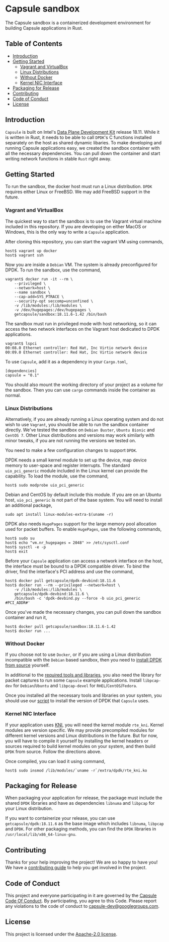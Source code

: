# Capsule sandbox

The Capsule sandbox is a containerized development environment for building Capsule applications in Rust.

## Table of Contents

* [Introduction](#introduction)
* [Getting Started](#getting-started)
  * [Vagrant and VirtualBox](#vagrant-and-virtualbox)
  * [Linux Distributions](#linux-distributions)
  * [Without Docker](#without-docker)
  * [Kernel NIC Interface](#kernel-nic-interface)
* [Packaging for Release](#packaging-for-release)
* [Contributing](#contributing)
* [Code of Conduct](#code-of-conduct)
* [License](#license)

## Introduction

`Capsule` is built on Intel's [Data Plane Development Kit](https://www.dpdk.org/) release 18.11. While it is written in Rust, it needs to be able to call `DPDK`'s C functions installed separately on the host as shared dynamic libaries. To make developing and running Capsule applications easy, we created the sandbox container with all the necessary dependencies. You can pull down the container and start writing network functions in stable `Rust` right away.

## Getting Started

To run the sandbox, the docker host must run a Linux distribution. `DPDK` requires either Linux or FreeBSD. We may add FreeBSD support in the future.

### Vagrant and VirtualBox

The quickest way to start the sandbox is to use the Vagrant virtual machine included in this repository. If you are developing on either MacOS or Windows, this is the only way to write a `Capsule` application.

After cloning this repository, you can start the vagrant VM using commands,

```
host$ vagrant up docker
host$ vagrant ssh
```

Now you are inside a `Debian` VM. The system is already preconfigured for DPDK. To run the sandbox, use the command,

```
vagrant$ docker run -it --rm \
    --privileged \
    --network=host \
    --name sandbox \
    --cap-add=SYS_PTRACE \
    --security-opt seccomp=unconfined \
    -v /lib/modules:/lib/modules \
    -v /dev/hugepages:/dev/hugepages \
    getcapsule/sandbox:18.11.6-1.42 /bin/bash
```

The sandbox must run in privileged mode with host networking, so it can access the two network interfaces on the Vagrant host dedicated to DPDK applications.

```
vagrant$ lspci
00:08.0 Ethernet controller: Red Hat, Inc Virtio network device
00:09.0 Ethernet controller: Red Hat, Inc Virtio network device
```

To use `Capsule`, add it as a dependency in your `Cargo.toml`,

```
[dependencies]
capsule = "0.1"
```

You should also mount the working directory of your project as a volume for the sandbox. Then you can use `cargo` commands inside the container as normal.

### Linux Distributions

Alternatively, if you are already running a Linux operating system and do not wish to use `Vagrant`, you should be able to run the sandbox container directly. We've tested the sandbox on `Debian Buster`, `Ubuntu Bionic` and `CentOS 7`. Other Linux distributions and versions may work similarly with minor tweaks, if you are not running the versions we tested on.

You need to make a few configuration changes to support `DPDK`.

DPDK needs a small kernel module to set up the device, map device memory to user-space and register interrupts. The standard `uio_pci_generic` module included in the Linux kernel can provide the capability. To load the module, use the command,

```
host$ sudo modprobe uio_pci_generic
```

Debian and CentOS by default include this module. If you are on an Ubuntu host, `uio_pci_generic` is not part of the base system. You will need to install an additional package,

```
sudo apt install linux-modules-extra-$(uname -r)
```

DPDK also needs `HugePages` support for the large memory pool allocation used for packet buffers. To enable `HugePages`, use the following commands,

```
host$ sudo su
host$ echo "vm.nr_hugepages = 2048" >> /etc/sysctl.conf
host$ sysctl -e -p
host$ exit
```

Before your `Capsule` application can access a network interface on the host, the interface must be bound to a DPDK compatible driver. To bind the driver, find the interface's PCI address and use the command,

```
host$ docker pull getcapsule/dpdk-devbind:18.11.6
host$ docker run --rm --privileged --network=host \
    -v /lib/modules:/lib/modules \
    getcapsule/dpdk-devbind:18.11.6 \
    /bin/bash -c 'dpdk-devbind.py --force -b uio_pci_generic #PCI_ADDR#'
```

Once you've made the necessary changes, you can pull down the sandbox container and run it,

```
host$ docker pull getcapsule/sandbox:18.11.6-1.42
host$ docker run ...
```

### Without Docker

If you choose not to use `Docker`, or if you are using a Linux distribution incompatible with the `Debian` based sandbox, then you need to [install DPDK from source](https://doc.dpdk.org/guides/linux_gsg/build_dpdk.html) yourself.

In additional to the [required tools and libraries](https://doc.dpdk.org/guides/linux_gsg/sys_reqs.html#compilation-of-the-dpdk), you also need the library for packet captures to run some `Capsule` example applications. Install `libpcap-dev` for `Debian`/`Ubuntu` and `libpcap-devel` for `RHEL`/`CentOS`/`Fedora`.

Once you installed all the necessary tools and libraries on your system, you should use our [script](scripts/dpdk.sh) to install the version of DPDK that `Capsule` uses.

### Kernel NIC Interface

If your application uses [KNI](https://doc.dpdk.org/guides/prog_guide/kernel_nic_interface.html), you will need the kernel module `rte_kni`. Kernel modules are version specific. We may provide precompiled modules for different kernel versions and Linux distributions in the future. But for now, you will have to compile it yourself by installing the kernel headers or sources required to build kernel modules on your system, and then build `DPDK` from source. Follow the directions above.

Once compiled, you can load it using command,

```
host$ sudo insmod /lib/modules/`uname -r`/extra/dpdk/rte_kni.ko
```

## Packaging for Release

When packaging your application for release, the package must include the shared `DPDK` libraries and have as dependencies `libnuma` and `libpcap` for your Linux distribution.

If you want to containerize your release, you can use `getcapsule/dpdk:18.11.6` as the base image which includes `libnuma`, `libpcap` and `DPDK`. For other packaging methods, you can find the `DPDK` libraries in `/usr/local/lib/x86_64-linux-gnu`.

## Contributing

Thanks for your help improving the project! We are so happy to have you! We have a [contributing guide](https://github.com/capsule-rs/capsule/blob/master/CONTRIBUTING.md) to help you get involved in the project.

## Code of Conduct

This project and everyone participating in it are governed by the [Capsule Code Of Conduct](CODE_OF_CONDUCT.md). By participating, you agree to this Code. Please report any violations to the code of conduct to capsule-dev@googlegroups.com.

## License

This project is licensed under the [Apache-2.0 license](LICENSE).
